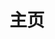 ---
home: true
title: 主页
icon: home
heroImage: /logo.svg
heroText: 红包雨
tagline: 一个具有强大功能的 vuepress 主题✨
action:
  - text: 快速上手 💡
    link: /project/redPacket/#项目介绍
    type: primary

  - text: 获取源码 🛠
    link: /zh/config/

features:
  - title: Markdown 增强 🧰
    details: 新增文字对齐、上下角标、脚注、标记、数学公式、流程图与幻灯片支持
    link: /zh/guide/markdown/

  - title: 浏览量与评论 💬
    details: 配合 Valine 与 Vssue 来开启阅读量统计与评论支持
    link: /zh/guide/feature/comment/

  - title: 文章信息展示 ℹ
    details: 为你的文章添加作者、写作日期、预计阅读时间、字数统计等信息
    link: /zh/guide/feature/page-info/

  - title: 博客支持 📝
    details: 为你的文章添加日期、标签和分类，即可自动生成文章、分类、标签与时间轴列表
    link: /zh/guide/blog/intro/

  - title: 文章加密 🔐
    details: 你可以为你的特定页面或特定目录进行加密，以便陌生人不能随意访问它们
    link: /zh/guide/feature/encrypt/

  - title: 主题色切换 🎨
    details: 支持自定义主题色并允许用户在预设的主题颜色之间切换
    link: /zh/guide/interface/theme-color/

  - title: 深色模式 🌙
    details: 可以自由切换浅色模式与深色模式
    link: /zh/guide/interface/darkmode/

  - title: SEO 增强和 Sitemap 🗺
    details: 主题可以自动为你的网站生成 Sitemap，并将最终生成的网页针对搜索引擎进行优化。
    link: /zh/guide/feature/seo-sitemap/

  - title: Feed 支持 📡
    details: 你可以生成你的 Feed，并通知你的用户订阅它。
    link: /zh/guide/feature/feed/

  - title: PWA 支持 📲
    details: 内置的 PWA 插件会让你的网站更像一个 APP。
    link: /zh/guide/feature/pwa/

  - title: TS 支持 🔧
    details: 为你的 VuePress 开启 TypeScript 支持
    link: /zh/guide/feature/typescript/

  - title: 更多新特性 ✨
    details: 包括博客主页、图标支持、路径导航、页脚支持、全屏按钮、返回顶部按钮等
    link: /zh/guide/feature/

footer: MIT Licensed | Copyright © 2019-present Mr.Hope
copyrightText: false
---